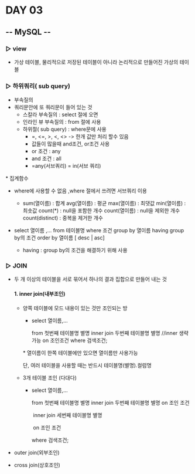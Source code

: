 # DAY 03

## -- MySQL --

### ▷ view 

- 가상 테이블, 물리적으로 저장된 테이블이 아니라 논리적으로 만들어진 가상의 테이블



### ▷ 하위쿼리( sub query)

- 부속질의 
- 쿼리문안에 또 쿼리문이 들어 있는 것
  - 스칼라 부속질의 : select 절에 오면
  - 인라인 뷰 부속질의 : from 절에 사용
  - 하위절( sub query) : where문에 사용
    - =, <=, >, <, <> -> 한개 값만 처리 할수 있음
    - 값들이 많을때 and조건, or조건 사용
    - or 조건 : any 
    - and 조건 : all
    - =any(서브쿼리) = in(서브 쿼리)



\* 집계함수 

  - where에 사용할 수 없음 ,where 절에서 쓰려면 서브쿼리 이용
    - sum(열이름) : 합계
      avg(열이름) : 평균
      max(열이름) : 최댓값
      min(열이름) : 최솟값
      count(*) : null을 포함한 개수
      count(열이름) : null을 제외한 개수
      count(distinct) : 중복을 제거한 개수

- select 열이름 ,...
  from 테이블명
  where 조건
  group by 열이름
  having group by의 조건
  order by 열이름 [ desc | asc]
  - having : group by의 조건을 해결하기 위해 사용



### ▷ JOIN

- 두 개 이상의 테이블을 서로 묶어서 하나의 결과 집합으로 만들어 내는 것

  #### 1. inner join(내부조인)

  - 양쪽 테이블에 모드 내용이 있는 것만 조인되는 방

    - select 열이름,...

      from 첫번째 테이블명 별명
      		inner join 두번째 테이블명 별명  //inner 생략가능
              on 조인조건 
       where 검색조건;

    \* 열이름이 한쪽 테이블에만 있으면 열이름만 사용가능

    단,  여러 테이블을 사용할 때는 반드시 테이블명(별명).컬럼명

  - 3개 테이블 조인 (다대다)

    - select 열이름,...

      from 첫번째 테이블명 별명
      		inner join 두번째 테이블명 별명 
                  on 조인 조건 

      ​        inner join 세번째 테이블명 별명

      ​			on 조인 조건

       where 검색조건;

- outer join(외부조인)

- cross join(상호조인)